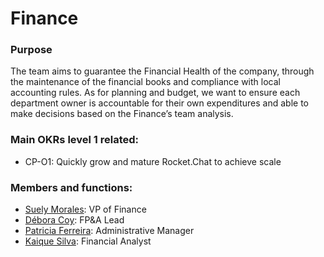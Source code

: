 # Finance

### Purpose

The team aims to guarantee the Financial Health of the company, through the maintenance of the financial books and compliance with local accounting rules. As for planning and budget, we want to ensure each department owner is accountable for their own expenditures and able to make decisions based on the Finance’s team analysis.

### Main OKRs level 1 related:

* CP-O1: Quickly grow and mature Rocket.Chat to achieve scale

### Members and functions:

* [Suely Morales](https://open.rocket.chat/direct/suely.morales): VP of Finance
* [Débora Coy](https://open.rocket.chat/direct/debora.coy): FP&A Lead
* [Patricia Ferreira](https://open.rocket.chat/direct/patricia.ferreira): Administrative Manager
* [Kaique Silva](https://open.rocket.chat/direct/kaique.silva): Financial Analyst

